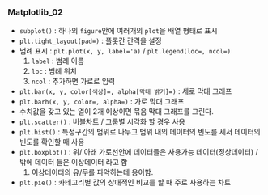 ### Matplotlib_02
- `subplot()` : 하나의 `figure`안에 여러개의 `plot`을 배열 형태로 표시
- `plt.tight_layout(pad=)` : 플롯간 간격을 설정
- 범례 표시 : `plt.plot(x, y, label='a)` / `plt.legend(loc=, ncol=)`
  1. `label` : 범례 이름
  2. `loc` : 범례 위치
  3. `ncol` : 추가하면 가로로 입력
- `plt.bar(x, y, color[색상]=, alpha[막대 밝기]=)` : 세로 막대 그래프
- `plt.barh(x, y, color=, alpha=)` : 가로 막대 그래프
- 수치값을 갖고 있는 열이 2개 이상이면 묶음 막대 그래프를 그린다.
- `plt.scatter()` : 버블차트 / 그룹별 시각화 할 경우 사용
- `plt.hist()` : 특정구간의 범위로 나누고 범위 내의 데이터의 빈도를 세서 데이터의 빈도를 확인할 때 사용
- `plt.boxplot()` : 위/ 아래 가로선안에 데이터들은 사용가능 데이터(정상데이터) / 밖에 데이터 들은 이상데이터 라고 함
  1. 이상데이터의 유/무를 파악하는데 용이함.
- `plt.pie()` : 카테고리별 값의 상대적인 비교를 할 때 주로 사용하는 차트